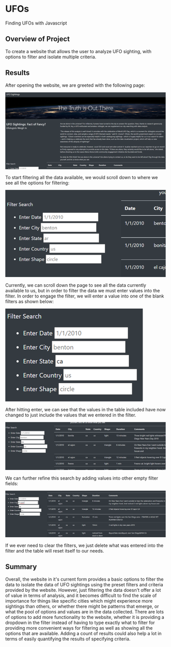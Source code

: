 # UFOs
Finding UFOs with Javascript

## Overview of Project

To create a website that allows the user to analyze UFO sighting, with options to filter and isolate multiple criteria.

## Results

After opening the website, we are greeted with the following page:

![UFOs1](https://github.com/DavidFGitH/UFOs/blob/main/Resources/UFOs1.png)

To start filtering all the data available, we would scroll down to where we see all the options for filtering:

![UFOs2](https://github.com/DavidFGitH/UFOs/blob/main/Resources/UFOs2.png)

Currently, we can scroll down the page to see all the data currently available to us, but in order to filter the data we must enter values into the filter. In order to engage the filter, we will enter a value into one of the blank filters as shown below:

![UFOs3](https://github.com/DavidFGitH/UFOs/blob/main/Resources/UFOs3.png)

After hitting enter, we can see that the values in the table included have now changed to just include the values that we entered in the filter.

![UFOs4](https://github.com/DavidFGitH/UFOs/blob/main/Resources/UFOs4.png)

We can further refine this search by adding values into other empty filter fields:

![UFOs5](https://github.com/DavidFGitH/UFOs/blob/main/Resources/UFOs5.png)

If we ever need to clear the filters, we just delete what was entered into the filter and the table will reset itself to our needs.

## Summary

Overall, the website in it's current form provides a basic options to filter the data to isolate the data of UFO sightings using the preset filters and criteria provided by the website. However, just filtering the data doesn't offer a lot of value in terms of analysis, and it becomes difficult to find the scale of importance for things like specific cities which might experience more sightings than others, or whether there might be patterns that emerge, or what the pool of options and values are in the data collected. There are lots of options to add more functionality to the website, whether it is providing a dropdown in the filter instead of having to type exactly what to filter for providing more convenient ways for filtering as well as showing all the options that are available. Adding a count of results could also help a lot in terms of easily quantifying the results of specifying criteria.
